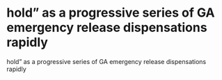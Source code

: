 # hold” as a progressive series of GA emergency release dispensations rapidly

hold” as a progressive series of GA emergency release dispensations rapidly